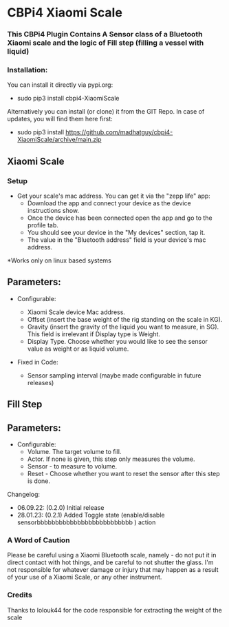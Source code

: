 # CBPi4 Xiaomi Scale

### This CBPi4 Plugin Contains A Sensor class of a Bluetooth Xiaomi scale and the logic of Fill step (filling a vessel with liquid)

### Installation:

You can install it directly via pypi.org:	
- sudo pip3 install cbpi4-XiaomiScale 

Alternatively you can install (or clone) it from the GIT Repo. In case of updates, you will find them here first:
- sudo pip3 install https://github.com/madhatguy/cbpi4-XiaomiScale/archive/main.zip

## Xiaomi Scale

### Setup

- Get your scale's mac address. You can get it via the "zepp life" app:
  - Download the app and connect your device as the device instructions show.
  - Once the device has been connected open the app and go to the profile tab.
  - You should see your device in the "My devices" section, tap it.
  - The value in the "Bluetooth address" field is your device's mac address.

*Works only on linux based systems

## Parameters:

- Configurable:
	- Xiaomi Scale device Mac address.
	- Offset (insert the base weight of the rig standing on the scale in KG).
	- Gravity (insert the gravity of the liquid you want to measure, in SG). This field is irrelevant if Display type is Weight.
	- Display Type. Choose whether you would like to see the sensor value as weight or as liquid volume.
	
- Fixed in Code:
	- Sensor sampling interval (maybe made configurable in future releases)

## Fill Step

## Parameters:

- Configurable:
	- Volume. The target volume to fill.
	- Actor. If none is given, this step only measures the volume.
	- Sensor - to measure to volume.
	- Reset - Choose whether you want to reset the sensor after this step is done.

Changelog:

- 06.09.22: (0.2.0) Initial release
- 28.01.23: (0.2.1) Added Toggle state (enable/disable sensorbbbbbbbbbbbbbbbbbbbbbbbbbb ) action

### A Word of Caution

Please be careful using a Xiaomi Bluetooth scale, namely - do not put it in direct contact with hot things, and be careful to not shutter the glass.
I'm not responsible for whatever damage or injury that may happen as a result of your use of a Xiaomi Scale, or any other instrument.

### Credits

Thanks to lolouk44 for the code responsible for extracting the weight of the scale
